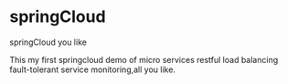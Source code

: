 # springCloud
springCloud you like

This my first springcloud demo of micro services restful load balancing fault-tolerant service monitoring,all you like.
